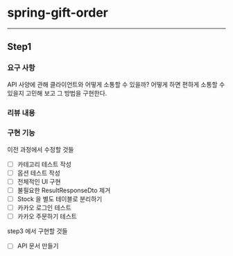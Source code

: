 # spring-gift-order

---

## Step1

### 요구 사항
API 사양에 관해 클라이언트와 어떻게 소통할 수 있을까? 어떻게 하면 편하게 소통할 수 있을지 고민해 보고 그 방법을 구현한다.

### 리뷰 내용


### 구현 기능
이전 과정에서 수정할 것들
- [ ] 카테고리 테스트 작성
- [ ] 옵션 테스트 작성
- [ ] 전체적인 UI 구현
- [ ] 불필요한 ResultResponseDto 제거
- [ ] Stock 을 별도 테이블로 분리하기
- [ ] 카카오 로그인 테스트
- [ ] 카카오 주문하기 테스트

step3 에서 구현할 것들  
- [ ] API 문서 만들기







